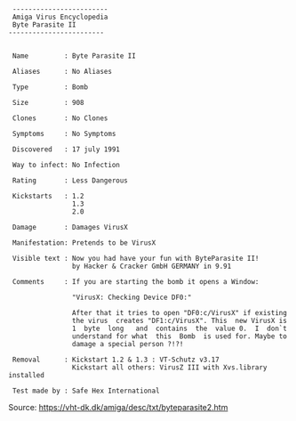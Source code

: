      ------------------------
     Amiga Virus Encyclopedia
     Byte Parasite II
    ------------------------


     Name         : Byte Parasite II

     Aliases      : No Aliases

     Type         : Bomb
     
     Size         : 908

     Clones       : No Clones

     Symptoms     : No Symptoms

     Discovered   : 17 july 1991

     Way to infect: No Infection

     Rating       : Less Dangerous

     Kickstarts   : 1.2
                    1.3
                    2.0

     Damage       : Damages VirusX

     Manifestation: Pretends to be VirusX

     Visible text : Now you had have your fun with ByteParasite II!
                    by Hacker & Cracker GmbH GERMANY in 9.91
                    
     Comments     : If you are starting the bomb it opens a Window:

                    "VirusX: Checking Device DF0:"

                    After that it tries to open "DF0:c/VirusX" if existing
                    the virus  creates "DF1:c/VirusX". This  new VirusX is
                    1  byte  long   and  contains  the  value 0.  I  don`t 
                    understand for what  this  Bomb  is used for. Maybe to
                    damage a special person ?!?!

     Removal      : Kickstart 1.2 & 1.3 : VT-Schutz v3.17
                    Kickstart all others: VirusZ III with Xvs.library installed
 
     Test made by : Safe Hex International

Source: https://vht-dk.dk/amiga/desc/txt/byteparasite2.htm
     
